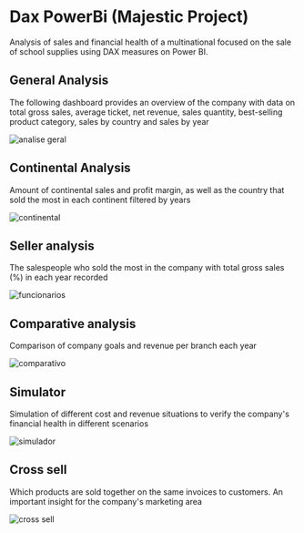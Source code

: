 # Dax PowerBi (Majestic Project)

Analysis of sales and financial health of a multinational focused on the sale of school supplies using DAX measures on Power BI.
 
## General Analysis

The following dashboard provides an overview of the company with data on total gross sales, average ticket, net revenue, sales quantity, best-selling product category, sales by country and sales by year
 
![analise geral](https://user-images.githubusercontent.com/101371267/172509189-b1415700-ae89-4e3c-bc12-cff412344416.png)

## Continental Analysis

Amount of continental sales and profit margin, as well as the country that sold the most in each continent filtered by years

![continental](https://user-images.githubusercontent.com/101371267/172510172-de55ff90-19f1-4d17-9460-6d90cd025384.png)

## Seller analysis

The salespeople who sold the most in the company with total gross sales (%) in each year recorded

![funcionarios](https://user-images.githubusercontent.com/101371267/172510434-a80c64db-4b7f-4339-b81b-945e74362fec.png)

## Comparative analysis

Comparison of company goals and revenue per branch each year

![comparativo](https://user-images.githubusercontent.com/101371267/172510599-c1904e95-3ecb-4865-8d71-3a2c84464887.png)

## Simulator

Simulation of different cost and revenue situations to verify the company's financial health in different scenarios

![simulador](https://user-images.githubusercontent.com/101371267/172510814-54a8a951-536c-4daa-bc63-27140f44caa9.png)

## Cross sell

Which products are sold together on the same invoices to customers. An important insight for the company's marketing area

![cross sell](https://user-images.githubusercontent.com/101371267/172511001-c8964f89-a6ff-4874-acbd-1338823dfb0d.png)

